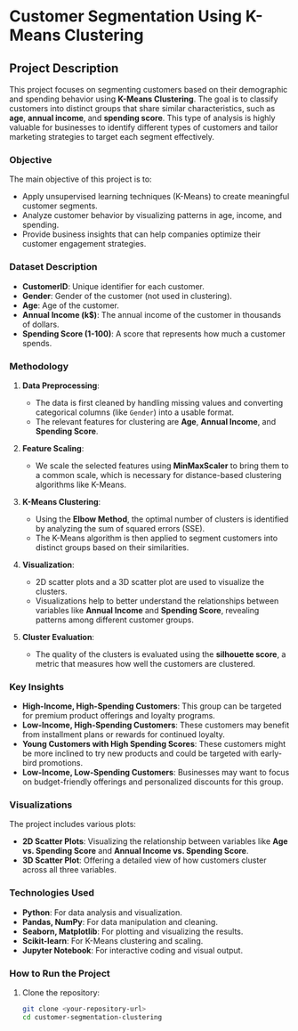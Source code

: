 # Customer Segmentation Using K-Means Clustering

## Project Description

This project focuses on segmenting customers based on their demographic and spending behavior using **K-Means Clustering**. The goal is to classify customers into distinct groups that share similar characteristics, such as **age**, **annual income**, and **spending score**. This type of analysis is highly valuable for businesses to identify different types of customers and tailor marketing strategies to target each segment effectively.

### Objective

The main objective of this project is to:
- Apply unsupervised learning techniques (K-Means) to create meaningful customer segments.
- Analyze customer behavior by visualizing patterns in age, income, and spending.
- Provide business insights that can help companies optimize their customer engagement strategies.

### Dataset Description
- **CustomerID**: Unique identifier for each customer.
- **Gender**: Gender of the customer (not used in clustering).
- **Age**: Age of the customer.
- **Annual Income (k$)**: The annual income of the customer in thousands of dollars.
- **Spending Score (1-100)**: A score that represents how much a customer spends.

### Methodology

1. **Data Preprocessing**:
   - The data is first cleaned by handling missing values and converting categorical columns (like `Gender`) into a usable format.
   - The relevant features for clustering are **Age**, **Annual Income**, and **Spending Score**.

2. **Feature Scaling**:
   - We scale the selected features using **MinMaxScaler** to bring them to a common scale, which is necessary for distance-based clustering algorithms like K-Means.

3. **K-Means Clustering**:
   - Using the **Elbow Method**, the optimal number of clusters is identified by analyzing the sum of squared errors (SSE).
   - The K-Means algorithm is then applied to segment customers into distinct groups based on their similarities.

4. **Visualization**:
   - 2D scatter plots and a 3D scatter plot are used to visualize the clusters.
   - Visualizations help to better understand the relationships between variables like **Annual Income** and **Spending Score**, revealing patterns among different customer groups.

5. **Cluster Evaluation**:
   - The quality of the clusters is evaluated using the **silhouette score**, a metric that measures how well the customers are clustered.

### Key Insights

- **High-Income, High-Spending Customers**: This group can be targeted for premium product offerings and loyalty programs.
- **Low-Income, High-Spending Customers**: These customers may benefit from installment plans or rewards for continued loyalty.
- **Young Customers with High Spending Scores**: These customers might be more inclined to try new products and could be targeted with early-bird promotions.
- **Low-Income, Low-Spending Customers**: Businesses may want to focus on budget-friendly offerings and personalized discounts for this group.

### Visualizations
The project includes various plots:
- **2D Scatter Plots**: Visualizing the relationship between variables like **Age vs. Spending Score** and **Annual Income vs. Spending Score**.
- **3D Scatter Plot**: Offering a detailed view of how customers cluster across all three variables.

### Technologies Used
- **Python**: For data analysis and visualization.
- **Pandas, NumPy**: For data manipulation and cleaning.
- **Seaborn, Matplotlib**: For plotting and visualizing the results.
- **Scikit-learn**: For K-Means clustering and scaling.
- **Jupyter Notebook**: For interactive coding and visual output.

### How to Run the Project
1. Clone the repository:
   ```bash
   git clone <your-repository-url>
   cd customer-segmentation-clustering
